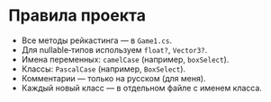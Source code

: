﻿# Правила проекта

- Все методы рейкастинга — в `Game1.cs`.  
- Для nullable‑типов используем `float?`, `Vector3?`.  
- Имена переменных: `camelCase` (например, `boxSelect`).  
- Классы: `PascalCase` (например, `BoxSelect`).  
- Комментарии — только на русском (для меня).  
- Каждый новый класс — в отдельном файле с именем класса.  
